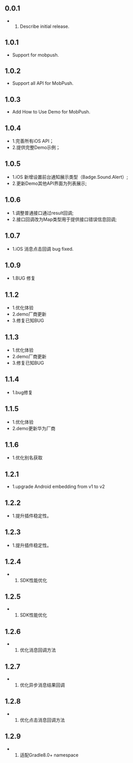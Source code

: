 ## 0.0.1

* 1. Describe initial release.

## 1.0.1

* Support for mobpush.

## 1.0.2

* Support all API for MobPush.

## 1.0.3

* Add How to Use Demo for MobPush.

## 1.0.4

* 1.完善所有iOS API；
* 2.提供完整Demo示例；

## 1.0.5

* 1.iOS 新增设置前台通知展示类型（Badge.Sound.Alert）;
* 2.更新Demo其他API界面为列表展示;

## 1.0.6

* 1.调整普通接口通过result回调;
* 2.接口回调改为Map类型用于提供接口错误信息回调;

## 1.0.7

* 1.iOS 消息点击回调 bug fixed. 

## 1.0.9

* 1.BUG 修复

## 1.1.2

* 1.优化体验
* 2.demo厂商更新
* 3.修复已知BUG

## 1.1.3

* 1.优化体验
* 2.demo厂商更新
* 3.修复已知BUG

## 1.1.4

* 1.bug修复

## 1.1.5

* 1.优化体验
* 2.demo更新华为厂商

## 1.1.6

* 1.优化别名获取

## 1.2.1

* 1.upgrade Android embedding from v1 to v2

## 1.2.2

* 1.提升插件稳定性。

## 1.2.3

* 1.提升插件稳定性。

## 1.2.4

* 1. SDK性能优化

## 1.2.5

* 1. SDK性能优化

## 1.2.6

* 1. 优化消息回调方法

## 1.2.7

* 1. 优化异步消息结果回调

## 1.2.8

* 1. 优化点击消息回调方法

## 1.2.9

* 1. 适配Gradle8.0+ namespace

